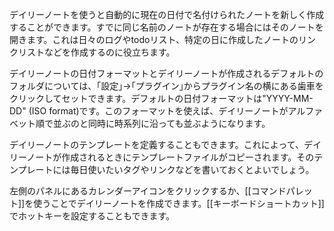 デイリーノートを使うと自動的に現在の日付で名付けられたノートを新しく作成することができます。すでに同じ名前のノートが存在する場合にはそのノートを開きます。これは日々のログやtodoリスト、特定の日に作成したノートのリンクリストなどを作成するのに役立ちます。

デイリーノートの日付フォーマットとデイリーノートが作成されるデフォルトのフォルダについては、｢設定｣->｢プラグイン｣からプラグイン名の横にある歯車をクリックしてセットできます。デフォルトの日付フォーマットは"YYYY-MM-DD" (ISO format)です。このフォーマットを使えば、デイリーノートがアルファベット順で並ぶのと同時に時系列に沿っても並ぶようになります。

デイリーノートのテンプレートを定義することもできます。これによって、デイリーノートが作成されるときにテンプレートファイルがコピーされます。そのテンプレートには毎日使いたいタグやリンクなどを書いておくとよいでしょう。

左側のパネルにあるカレンダーアイコンをクリックするか、[[コマンドパレット]]を使うことでデイリーノートを作成できます。[[キーボードショートカット]]でホットキーを設定することもできます。
